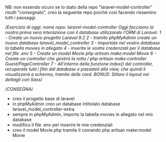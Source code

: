 NB: non essendo sicuro se lo stato della repo "laravel-model-controller" risulti "consegnato", creo la seguente repo poiché così facendo riesamino tutti i passaggi.

/*Esercizio di oggi:
nome repo: laravel-model-controller
Oggi facciamo la nostra prima vera interazione con il database utilizzando l’ORM di Laravel.
1 - Create un nuovo progetto Laravel 9.2
2 - tramite phpMyAdmin create un nuovo database laravel_model_controller
3 - Importate nel vostro database la tabella movies in allegato
4 - inserite le vostre credenziali per il database nel file .env
5 - Create un model Movie
php artisan make:model Movie
6 - Create un controller che gestirà la rotta /
php artisan make:controller Guest/PageController
7 - All’interno della funzione index() del controller, recuperate tutti i film dal database e passateli alla view, che quindi li visualizzerà a schermo, tramite delle card.
BONUS:
Stilare il layout nei dettagli con Sass*/

/*CONSEGNA*/

- creo il progetto base di laravel
- in phpMyAdmin creo un database intitolato database laravel_model_controller-extra
- sempre in phpMyAdmin, importo la tabella movies in allegato nel mio database
- modifico il file .env per inserire le mie credenziali
- creo il model Movie.php tramite il comando php artisan make:model Movie